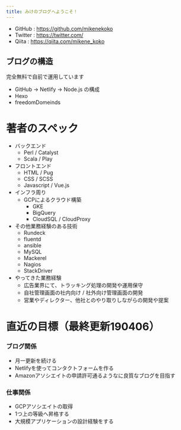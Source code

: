```yaml
---
title: みけのブログへようこそ！
---
```

* GitHub : https://github.com/mikenekoko
* Twitter : https://twitter.com/
* Qiita : https://qiita.com/mikene_koko 

## ブログの構造
完全無料で自前で運用しています
* GitHub -> Netlify -> Node.js の構成
* Hexo
* freedomDomeinds

# 著者のスペック
* バックエンド
  * Perl / Catalyst
  * Scala / Play
* フロントエンド
  * HTML / Pug
  * CSS / SCSS
  * Javascript / Vue.js
* インフラ周り
  * GCPによるクラウド構築
    * GKE
    * BigQuery
    * CloudSQL / CloudProxy
* その他業務経験のある技術
  * Rundeck
  * fluentd
  * ansible
  * MySQL
  * Mackerel
  * Nagios
  * StackDriver
* やってきた業務経験
  * 広告業界にて、トラッキング処理の開発や運用保守
  * 自社管理画面の社内向け / 社外向け管理画面の開発
  * 営業やディレクター、他社とのやり取りしながらの開発や提案

# 直近の目標（最終更新190406）
### ブログ関係
* 月一更新を続ける
* Netlifyを使ってコンタクトフォームを作る
* Amazonアソシエイトの申請許可通るようなに良質なブログを目指す

### 仕事関係
* GCPアソシエイトの取得
* 1つ上の等級へ昇格する
* 大規模アプリケーションの設計経験をする
